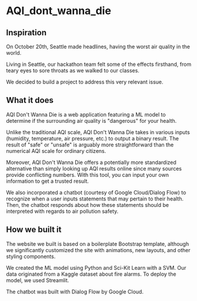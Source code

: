 # AQI_dont_wanna_die

## Inspiration
On October 20th, Seattle made headlines, having the worst air quality in the world.

Living in Seattle, our hackathon team felt some of the effects firsthand, from teary eyes to sore throats as we walked to our classes.

We decided to build a project to address this very relevant issue.

## What it does
AQI Don't Wanna Die is a web application featuring a ML model to determine if  the surrounding air quality is "dangerous" for your health.

Unlike the traditional AQI scale, AQI Don't Wanna Die takes in various inputs (humidity, temperature, air pressure, etc.) to output a binary result. The result of "safe" or "unsafe" is arguably more straightforward than the numerical AQI scale for ordinary citizens.

Moreover, AQI Don't Wanna Die offers a potentially more standardized alternative than simply looking up AQI results online since many sources provide conflicting numbers. With this tool, you can input your own information to get a trusted result.

We also incorporated a chatbot (courtesy of Google Cloud/Dialog Flow) to recognize when a user inputs statements that may pertain to their health. Then, the chatbot responds about how these statements should be interpreted with regards to air pollution safety.

## How we built it
The website we built is based on a boilerplate Bootstrap template, although we significantly customized the site with animations, new layouts, and other styling components.

We created the ML model using Python and Sci-Kit Learn with a SVM. Our data originated from a Kaggle dataset about fire alarms. To deploy the model, we used Streamlit.

The chatbot was built with Dialog Flow by Google Cloud.
